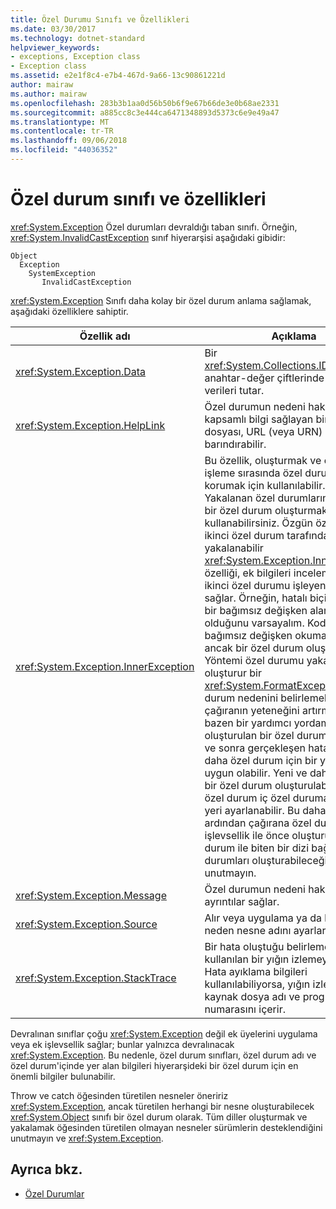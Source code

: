 ```yaml
---
title: Özel Durumu Sınıfı ve Özellikleri
ms.date: 03/30/2017
ms.technology: dotnet-standard
helpviewer_keywords:
- exceptions, Exception class
- Exception class
ms.assetid: e2e1f8c4-e7b4-467d-9a66-13c90861221d
author: mairaw
ms.author: mairaw
ms.openlocfilehash: 283b3b1aa0d56b50b6f9e67b66de3e0b68ae2331
ms.sourcegitcommit: a885cc8c3e444ca6471348893d5373c6e9e49a47
ms.translationtype: MT
ms.contentlocale: tr-TR
ms.lasthandoff: 09/06/2018
ms.locfileid: "44036352"
---
```

# <a name="exception-class-and-properties"></a>Özel durum sınıfı ve özellikleri

<xref:System.Exception> Özel durumları devraldığı taban sınıfı. Örneğin, <xref:System.InvalidCastException> sınıf hiyerarşisi aşağıdaki gibidir:

```
Object
  Exception
    SystemException
       InvalidCastException
```

<xref:System.Exception> Sınıfı daha kolay bir özel durum anlama sağlamak, aşağıdaki özelliklere sahiptir.

| Özellik adı | Açıklama |
| ------------- | ----------- |
| <xref:System.Exception.Data> | Bir <xref:System.Collections.IDictionary> , anahtar-değer çiftlerinde rastgele verileri tutar. |
| <xref:System.Exception.HelpLink> | Özel durumun nedeni hakkında kapsamlı bilgi sağlayan bir Yardım dosyası, URL (veya URN) barındırabilir. |
| <xref:System.Exception.InnerException> | Bu özellik, oluşturmak ve özel durum işleme sırasında özel durum bir dizi korumak için kullanılabilir. Daha önce Yakalanan özel durumların içeren yeni bir özel durum oluşturmak için kullanabilirsiniz. Özgün özel durum ikinci özel durum tarafından yakalanabilir <xref:System.Exception.InnerException> özelliği, ek bilgileri incelemek için ikinci özel durumu işleyen kodu sağlar. Örneğin, hatalı biçimlendirilmiş bir bağımsız değişken alan bir yöntem olduğunu varsayalım.  Kodu bir bağımsız değişken okumaya çalışır, ancak bir özel durum oluşturulur. Yöntemi özel durumu yakalar ve oluşturur bir <xref:System.FormatException>. Bir özel durum nedenini belirlemek için çağıranın yeteneğini artırmak için bazen bir yardımcı yordam tarafından oluşturulan bir özel durum yakalamak ve sonra gerçekleşen hata göstergesi daha özel durum için bir yöntem için uygun olabilir. Yeni ve daha anlamlı bir özel durum oluşturulabilir, özgün özel durum iç özel duruma başvuru yeri ayarlanabilir. Bu daha anlamlı ardından çağırana özel durum. Bu işlevsellik ile önce oluşturulan bir özel durum ile biten bir dizi bağlantılı özel durumları oluşturabileceğini unutmayın. |
| <xref:System.Exception.Message> | Özel durumun nedeni hakkında ayrıntılar sağlar.
| <xref:System.Exception.Source> | Alır veya uygulama ya da hataya neden nesne adını ayarlar. |
| <xref:System.Exception.StackTrace>| Bir hata oluştuğu belirlemek için kullanılan bir yığın izlemeyi içerir. Hata ayıklama bilgileri kullanılabiliyorsa, yığın izlemesi kaynak dosya adı ve program satır numarasını içerir. |

Devralınan sınıflar çoğu <xref:System.Exception> değil ek üyelerini uygulama veya ek işlevsellik sağlar; bunlar yalnızca devralınacak <xref:System.Exception>. Bu nedenle, özel durum sınıfları, özel durum adı ve özel durum'içinde yer alan bilgileri hiyerarşideki bir özel durum için en önemli bilgiler bulunabilir.

Throw ve catch öğesinden türetilen nesneler öneririz <xref:System.Exception>, ancak türetilen herhangi bir nesne oluşturabilecek <xref:System.Object> sınıfı bir özel durum olarak. Tüm diller oluşturmak ve yakalamak öğesinden türetilen olmayan nesneler sürümlerin desteklendiğini unutmayın ve <xref:System.Exception>.
  
## <a name="see-also"></a>Ayrıca bkz.

- [Özel Durumlar](index.md)
